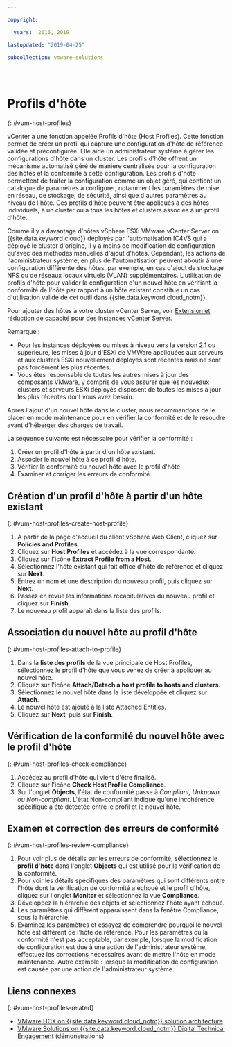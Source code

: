 ```yaml
---

copyright:

  years:  2016, 2019

lastupdated: "2019-04-25"

subcollection: vmware-solutions


---
```


#	Profils d'hôte
{: #vum-host-profiles}

vCenter a une fonction appelée Profils d'hôte (Host Profiles). Cette fonction permet de créer un profil qui capture une configuration d'hôte de référence validée et préconfigurée. Elle aide un administrateur système à gérer les configurations d'hôte dans un cluster. Les profils d'hôte offrent un mécanisme automatisé géré de manière centralisée pour la configuration des hôtes et la conformité à cette configuration. Les profils d'hôte permettent de traiter la configuration comme un objet géré, qui contient un catalogue de paramètres à configurer, notamment les paramètres de mise en réseau, de stockage, de sécurité, ainsi que d'autres paramètres au niveau de l'hôte. Ces profils d'hôte peuvent être appliqués à des hôtes individuels, à un cluster ou à tous les hôtes et clusters associés à un profil d'hôte.

Comme il y a davantage d'hôtes vSphere ESXi VMware vCenter Server on {{site.data.keyword.cloud}} déployés par l'automatisation IC4VS qui a déployé le cluster d'origine, il y a moins de modification de configuration qu'avec des méthodes manuelles d'ajout d'hôtes. Cependant, les actions de l'administrateur système, en plus de l'automatisation peuvent aboutir à une configuration différente des hôtes, par exemple, en cas d'ajout de stockage NFS ou de réseaux locaux virtuels (VLAN) supplémentaires. L'utilisation de profils d'hôte pour valider la configuration d'un nouvel hôte en vérifiant la conformité de l'hôte par rapport à un hôte existant constitue un cas d'utilisation valide de cet outil dans {{site.data.keyword.cloud_notm}}.

Pour ajouter des hôtes à votre cluster vCenter Server, voir [Extension et réduction de capacité pour des instances vCenter Server](/docs/services/vmwaresolutions/vcenter?topic=vmware-solutions-vc_addingremovingservers).

Remarque :
*	Pour les instances déployées ou mises à niveau vers la version 2.1 ou supérieure, les mises à jour d'ESXi de VMWare appliquées aux serveurs et aux clusters ESXi nouvellement déployés sont récentes mais ne sont pas forcément les plus récentes.
*	Vous êtes responsable de toutes les autres mises à jour des composants VMware, y compris de vous assurer que les nouveaux clusters et serveurs ESXi déployés disposent de toutes les mises à jour les plus récentes dont vous avez besoin.

Après l'ajout d'un nouvel hôte dans le cluster, nous recommandons de le placer en mode maintenance pour en vérifier la conformité et de le résoudre avant d'héberger des charges de travail.

La séquence suivante est nécessaire pour vérifier la conformité :
1.	Créer un profil d'hôte à partir d'un hôte existant.
2.	Associer le nouvel hôte à ce profil d'hôte.
3.	Vérifier la conformité du nouvel hôte avec le profil d'hôte.
4.	Examiner et corriger les erreurs de conformité.

##	Création d'un profil d'hôte à partir d'un hôte existant
{: #vum-host-profiles-create-host-profile}

1.	A partir de la page d'accueil du client vSphere Web Client, cliquez sur **Policies and Profiles**.
2.	Cliquez sur **Host Profiles** et accédez à la vue correspondante.
3.	Cliquez sur l'icône **Extract Profile from a Host**.
4.	Sélectionnez l'hôte existant qui fait office d'hôte de référence et cliquez sur **Next**.
5.	Entrez un nom et une description du nouveau profil, puis cliquez sur **Next**.
6.	Passez en revue les informations récapitulatives du nouveau profil et cliquez sur **Finish**.
7.	Le nouveau profil apparaît dans la liste des profils.

##	Association du nouvel hôte au profil d'hôte
{: #vum-host-profiles-attach-to-profile}

1.	Dans la **liste des profils** de la vue principale de Host Profiles, sélectionnez le profil d'hôte que vous venez de créer à appliquer au nouvel hôte.
2.	Cliquez sur l'icône **Attach/Detach a host profile to hosts and clusters**.
3.	Sélectionnez le nouvel hôte dans la liste développée et cliquez sur **Attach**.
4.	Le nouvel hôte est ajouté à la liste Attached Entities.
5.	Cliquez sur **Next**, puis sur **Finish**.

##	Vérification de la conformité du nouvel hôte avec le profil d'hôte
{: #vum-host-profiles-check-compliance}

1.	Accédez au profil d'hôte qui vient d'être finalisé.
2.	Cliquez sur l'icône **Check Host Profile Compliance**.
3.	Sur l'onglet **Objects**, l'état de conformité passe à _Compliant, Unknown ou Non-compliant_. L'état Non-compliant indique qu'une incohérence spécifique a été détectée entre le profil et le nouvel hôte.

##	Examen et correction des erreurs de conformité
{: #vum-host-profiles-review-compliance}

1. Pour voir plus de détails sur les erreurs de conformité, sélectionnez le **profil d'hôte** dans l'onglet **Objects** qui est utilisé pour la vérification de la conformité.
2. Pour voir les détails spécifiques des paramètres qui sont différents entre l'hôte dont la vérification de conformité a échoué et le profil d'hôte, cliquez sur l'onglet **Monitor** et sélectionnez la vue **Compliance**.
3. Développez la hiérarchie des objets et sélectionnez l'hôte ayant échoué.
4. Les paramètres qui diffèrent apparaissent dans la fenêtre Compliance, sous la hiérarchie.
5. Examinez les paramètres et essayez de comprendre pourquoi le nouvel hôte est différent de l'hôte de référence. Pour les paramètres où la conformité n'est pas acceptable, par exemple, lorsque la modification de configuration est due à une action de l'administrateur système, effectuez les corrections nécessaires avant de mettre l'hôte en mode maintenance. Autre exemple : lorsque la modification de configuration est causée par une action de l'administrateur système.

## Liens connexes
{: #vum-host-profiles-related}

* [VMware HCX on {{site.data.keyword.cloud_notm}} solution architecture](/docs/services/vmwaresolutions/services?topic=vmware-solutions-hcx-archi-intro#hcx-archi-intro)
* [VMware Solutions on {{site.data.keyword.cloud_notm}} Digital Technical Engagement](https://ibm-dte.mybluemix.net/vmware) (démonstrations)
